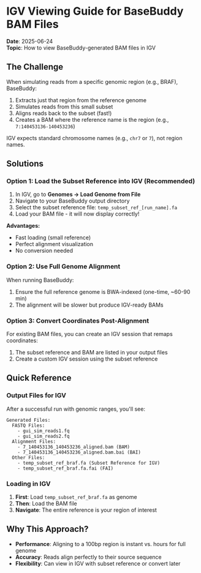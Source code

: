 # IGV Viewing Guide for BaseBuddy BAM Files

**Date**: 2025-06-24  
**Topic**: How to view BaseBuddy-generated BAM files in IGV

## The Challenge

When simulating reads from a specific genomic region (e.g., BRAF), BaseBuddy:
1. Extracts just that region from the reference genome
2. Simulates reads from this small subset
3. Aligns reads back to the subset (fast!)
4. Creates a BAM where the reference name is the region (e.g., `7:140453136-140453236`)

IGV expects standard chromosome names (e.g., `chr7` or `7`), not region names.

## Solutions

### Option 1: Load the Subset Reference into IGV (Recommended)

1. In IGV, go to **Genomes → Load Genome from File**
2. Navigate to your BaseBuddy output directory
3. Select the subset reference file: `temp_subset_ref_[run_name].fa`
4. Load your BAM file - it will now display correctly!

**Advantages:**
- Fast loading (small reference)
- Perfect alignment visualization
- No conversion needed

### Option 2: Use Full Genome Alignment

When running BaseBuddy:
1. Ensure the full reference genome is BWA-indexed (one-time, ~60-90 min)
2. The alignment will be slower but produce IGV-ready BAMs

### Option 3: Convert Coordinates Post-Alignment

For existing BAM files, you can create an IGV session that remaps coordinates:
1. The subset reference and BAM are listed in your output files
2. Create a custom IGV session using the subset reference

## Quick Reference

### Output Files for IGV
After a successful run with genomic ranges, you'll see:
```
Generated Files:
  FASTQ Files:
    - gui_sim_reads1.fq
    - gui_sim_reads2.fq
  Alignment Files:
    - 7_140453136_140453236_aligned.bam (BAM)
    - 7_140453136_140453236_aligned.bam.bai (BAI)
  Other Files:
    - temp_subset_ref_braf.fa (Subset Reference for IGV)
    - temp_subset_ref_braf.fa.fai (FAI)
```

### Loading in IGV
1. **First**: Load `temp_subset_ref_braf.fa` as genome
2. **Then**: Load the BAM file
3. **Navigate**: The entire reference is your region of interest

## Why This Approach?

- **Performance**: Aligning to a 100bp region is instant vs. hours for full genome
- **Accuracy**: Reads align perfectly to their source sequence
- **Flexibility**: Can view in IGV with subset reference or convert later